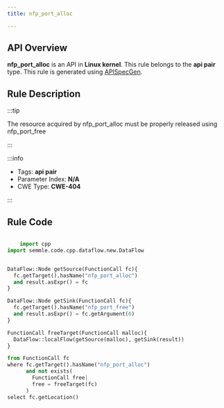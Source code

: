 ```yaml
---
title: nfp_port_alloc

---
```



## API Overview
**nfp_port_alloc** is an API in **Linux kernel**. This rule belongs to the **api pair** type. This rule is generated using [APISpecGen](../../tools/APISpecGen).
## Rule Description

:::tip

The resource acquired by nfp_port_alloc must be properly released using nfp_port_free

:::

:::info

- Tags: **api pair**
- Parameter Index: **N/A**
- CWE Type: **CWE-404**

:::

## Rule Code
```python

    import cpp
import semmle.code.cpp.dataflow.new.DataFlow


DataFlow::Node getSource(FunctionCall fc){
  fc.getTarget().hasName("nfp_port_alloc")
  and result.asExpr() = fc
}

DataFlow::Node getSink(FunctionCall fc){
  fc.getTarget().hasName("nfp_port_free")
  and result.asExpr() = fc.getArgument(0)
}

FunctionCall freeTarget(FunctionCall malloc){
  DataFlow::localFlow(getSource(malloc), getSink(result))
}

from FunctionCall fc
where fc.getTarget().hasName("nfp_port_alloc")
      and not exists(
        FunctionCall free| 
        free = freeTarget(fc)
      )
select fc.getLocation()

    
```